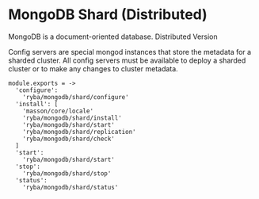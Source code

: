 
# MongoDB Shard (Distributed)

MongoDB is a document-oriented database. Distributed Version

Config servers are special mongod instances that store the metadata for a
sharded cluster.
All config servers must be available to deploy a sharded cluster or to make any
changes to cluster metadata.

    module.exports = ->
      'configure':
        'ryba/mongodb/shard/configure'
      'install': [
        'masson/core/locale'
        'ryba/mongodb/shard/install'
        'ryba/mongodb/shard/start'
        'ryba/mongodb/shard/replication'
        'ryba/mongodb/shard/check'
      ]
      'start':
        'ryba/mongodb/shard/start'
      'stop':
        'ryba/mongodb/shard/stop'
      'status':
        'ryba/mongodb/shard/status'
